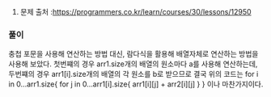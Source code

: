 1. 문제 출처 :https://programmers.co.kr/learn/courses/30/lessons/12950


### 풀이
충첩 포문을 사용해 연산하는 방법 대신, 람다식을 활용해 배열자체로 연산하는 방법을 사용해 보았다.
첫번쨰의 경우 arr1.size개의 배열의 원소마다 a를 사용해 연산하는데,
두번쨰의 경우 arr1[i].size개의 배열의 각 원소를 b로 받으므로 결국 위의 코드는
for i in 0...arr1.size{
  for j in 0...arr1[i].size{
    arr1[i][j] + arr2[i][j]
  }
}
이나 마찬가지이다.

